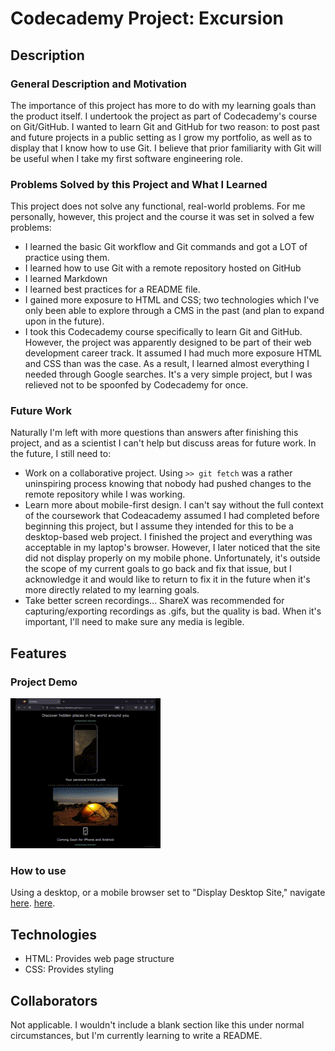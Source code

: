 # Codecademy Project: Excursion

## Description
### General Description and Motivation
The importance of this project has more to do with my learning goals than the product itself. I undertook the project as part of Codecademy's course on Git/GitHub. I wanted to learn Git and GitHub for two reason: to post past and future projects in a public setting as I grow my portfolio, as well as to display that I know how to use Git. I believe that prior familiarity with Git will be useful when I take my first software engineering role.

### Problems Solved by this Project and What I Learned
This project does not solve any functional, real-world problems. For me personally, however, this project and the course it was set in solved a few problems:
* I learned the basic Git workflow and Git commands and got a LOT of practice using them.
* I learned how to use Git with a remote repository hosted on GitHub
* I learned Markdown
* I learned best practices for a README file.
* I gained more exposure to HTML and CSS; two technologies which I've only been able to explore through a CMS in the past (and plan to expand upon in the future).
* I took this Codecademy course specifically to learn Git and GitHub. However, the project was apparently designed to be part of their web development career track. It assumed I had much more exposure HTML and CSS than was the case. As a result, I learned almost everything I needed through Google searches. It's a very simple project, but I was relieved not to be spoonfed by Codecademy for once.

### Future Work
Naturally I'm left with more questions than answers after finishing this project, and as a scientist I can't help but discuss areas for future work. In the future, I still need to:
* Work on a collaborative project. Using `>> git fetch` was a rather uninspiring process knowing that nobody had pushed changes to the remote repository while I was working.
* Learn more about mobile-first design. I can't say without the full context of the coursework that Codeacademy assumed I had completed before beginning this project, but I assume they intended for this to be a desktop-based web project. I finished the project and everything was acceptable in my laptop's browser. However, I later noticed that the site did not display properly on my mobile phone. Unfortunately, it's outside the scope of my current goals to go back and fix that issue, but I acknowledge it and would like to return to fix it in the future when it's more directly related to my learning goals.
* Take better screen recordings... ShareX was recommended for capturing/exporting recordings as .gifs, but the quality is bad. When it's important, I'll need to make sure any media is legible.

## Features
### Project Demo

![image](demo.gif)

### How to use
Using a desktop, or a mobile browser set to "Display Desktop Site," navigate [here](https://highway-kebabbery.github.io/excursion/). <a href="https://highway-kebabbery.github.io/excursion/" target="__blank">here</a>.

## Technologies
* HTML: Provides web page structure
* CSS: Provides styling

## Collaborators
Not applicable. I wouldn't include a blank section like this under normal circumstances, but I'm currently learning to write a README.